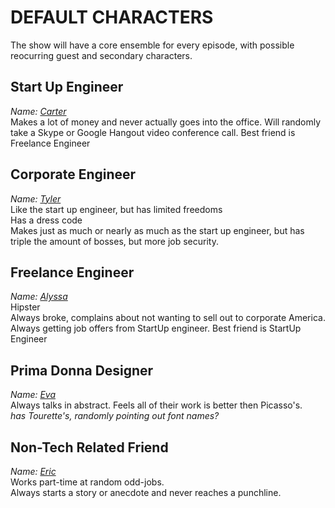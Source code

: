 DEFAULT CHARACTERS
===================
  
The show will have a core ensemble for every episode, with possible reocurring guest and secondary characters.

Start Up Engineer
-------------------
*Name: [Carter](characters/maincast/Carter.md)*  
Makes a lot of money and never actually goes into the office. Will randomly take a Skype or Google Hangout video conference call. Best friend is Freelance Engineer
  
Corporate Engineer
-------------------
*Name: [Tyler](characters/maincast/Tyler.md)*  
Like the start up engineer, but has limited freedoms  
Has a dress code  
Makes just as much or nearly as much as the start up engineer, but has triple the amount of bosses, but more job security.
  
  
Freelance Engineer
-------------------
*Name: [Alyssa](characters/maincast/Alyssa.md)*  
Hipster  
Always broke, complains about not wanting to sell out to corporate America. Always getting job offers from StartUp engineer. Best friend is StartUp Engineer
  
Prima Donna Designer
--------------------
*Name: [Eva](characters/maincast/Eva.md)*  
Always talks in abstract. Feels all of their work is better then Picasso's.  
*has Tourette's, randomly pointing out font names?*

Non-Tech Related Friend
-------------------------
*Name: [Eric](characters/maincast/Eric.md)*  
Works part-time at random odd-jobs.  
Always starts a story or anecdote and never reaches a punchline.
